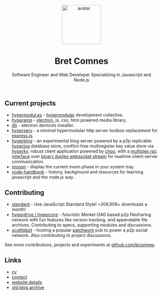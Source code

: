 <header class="header">
  <img class="avatar" src="http://www.gravatar.com/avatar/8d8b82740cb7ca994449cccd1dfdef5f?s=500" alt="avatar" height="128" width="128">
  <h1 class="title">Bret Comnes</h1>
  <p class="subtitle">Software Engineer and Web Developer Specializing in Javascript and Node.js</p>
</header>

## Current projects

- [hypermodul.es](http://hypermodul.es) - [hypermodular](https://opbeat.com/community/posts/hypermodular-development-by-mathias-buus/) development collective.
- [hyperamp](https://github.com/hypermodules/hyperamp) - [electron](http://electron.atom.io), js, css, html powered media library.
- [dti](https://github.com/hypermodules/dti) - electron devtools installer.
- [hyperserv](https://github.com/bcomnes/hyperserv) - a minimal hypermodular http server toolbox replacement for [express.js](http://expressjs.com).
- [hyperblog](https://github.com/bcomnes/hyperblog) - an experimental blog server powered by a p2p replicable [hyperlog](https://github.com/mafintosh/hyperlog) database store, conflict-free multiregister key value store via [hyperkv](https://github.com/substack/hyperkv), robust client application powered by [choo](https://github.com/yoshuawuyts/choo), with a [multiplex rpc interface](https://github.com/substack/multiplex-rpc) over [binary duplex websocket stream](https://github.com/maxogden/websocket-stream) for realtime client-server communication.
- [mooon](https://www.npmjs.com/package/mooon) - display the current moon phase in your system tray.
- [node-handbook](https://github.com/bcomnes/node-handbook) - history, background and resources for learning javascript and the node.js way.

## Contributing

- [standard](https://www.npmjs.com/package/standard) - Use JavaScript Standard Style!  ~209,908+ downloads a month!
- [hyperdrive / hypercore](https://github.com/mafintosh/hyperdrive) - futuristic Merkel-DAG based p2p filesharing network with fun features like version tracking, and appendable file archives.  Contributing to specs, supporting modules and discussions.
- [scuttlebot](https://ssbc.github.io) - hosting a popular [patchwork](https://github.com/ssbc/patchwork) pub to power a p2p social network.  Also contributing to project discussions.

See more contributions, projects and experiments at [github.com/bcomnes](https://github.com/bcomnes).

## Links

- [<i class="fa fa-file-text"></i> cv](/cv)
- [<i class="fa fa-comment"></i> contact](/contact)
- [<i class="fa fa-file-code-o"></i> website details](/about)
- [<i class="fa fa-clock-o"></i> old blog archive](http://bcomnes.github.io)
